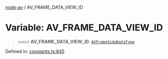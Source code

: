 [node-av](../globals.md) / AV\_FRAME\_DATA\_VIEW\_ID

# Variable: AV\_FRAME\_DATA\_VIEW\_ID

> `const` **AV\_FRAME\_DATA\_VIEW\_ID**: [`AVFrameSideDataType`](../type-aliases/AVFrameSideDataType.md)

Defined in: [constants.ts:845](https://github.com/seydx/av/blob/f8631fc881b394300b1479f511d55cf1c370a87f/src/constants/constants.ts#L845)
